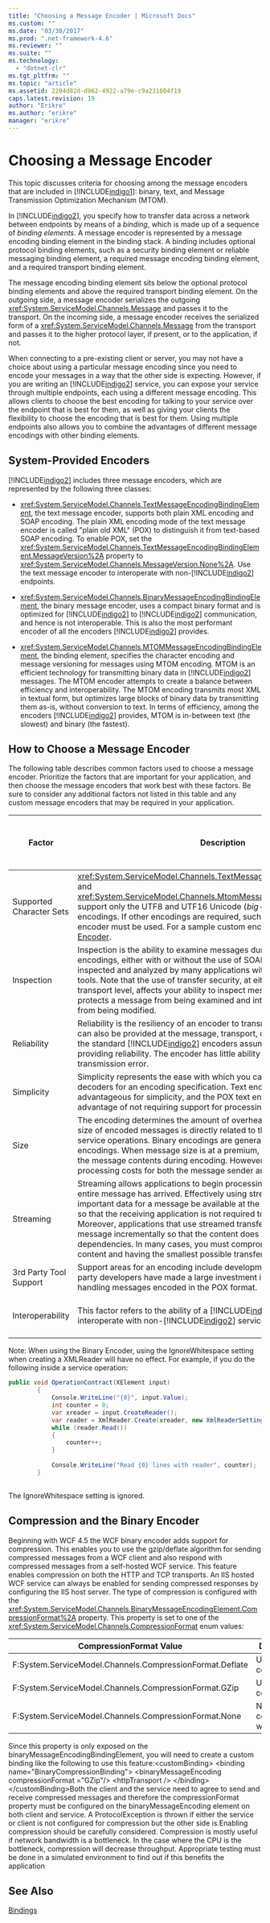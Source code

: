 ```yaml
---
title: "Choosing a Message Encoder | Microsoft Docs"
ms.custom: ""
ms.date: "03/30/2017"
ms.prod: ".net-framework-4.6"
ms.reviewer: ""
ms.suite: ""
ms.technology: 
  - "dotnet-clr"
ms.tgt_pltfrm: ""
ms.topic: "article"
ms.assetid: 2204d82d-d962-4922-a79e-c9a231604f19
caps.latest.revision: 19
author: "Erikre"
ms.author: "erikre"
manager: "erikre"
---
```

# Choosing a Message Encoder
This topic discusses criteria for choosing among the message encoders that are included in [!INCLUDE[indigo1](../../../../includes/indigo1-md.md)]: binary, text, and Message Transmission Optimization Mechanism (MTOM).  
  
 In [!INCLUDE[indigo2](../../../../includes/indigo2-md.md)], you specify how to transfer data across a network between endpoints by means of a *binding*, which is made up of a sequence of *binding elements*. A message encoder is represented by a message encoding binding element in the binding stack. A binding includes optional protocol binding elements, such as a security binding element or reliable messaging binding element, a required message encoding binding element, and a required transport binding element.  
  
 The message encoding binding element sits below the optional protocol binding elements and above the required transport binding element. On the outgoing side, a message encoder serializes the outgoing <xref:System.ServiceModel.Channels.Message> and passes it to the transport. On the incoming side, a message encoder receives the serialized form of a <xref:System.ServiceModel.Channels.Message> from the transport and passes it to the higher protocol layer, if present, or to the application, if not.  
  
 When connecting to a pre-existing client or server, you may not have a choice about using a particular message encoding since you need to encode your messages in a way that the other side is expecting. However, if you are writing an [!INCLUDE[indigo2](../../../../includes/indigo2-md.md)] service, you can expose your service through multiple endpoints, each using a different message encoding. This allows clients to choose the best encoding for talking to your service over the endpoint that is best for them, as well as giving your clients the flexibility to choose the encoding that is best for them. Using multiple endpoints also allows you to combine the advantages of different message encodings with other binding elements.  
  
## System-Provided Encoders  
 [!INCLUDE[indigo2](../../../../includes/indigo2-md.md)] includes three message encoders, which are represented by the following three classes:  
  
-   <xref:System.ServiceModel.Channels.TextMessageEncodingBindingElement>, the text message encoder, supports both plain XML encoding and SOAP encoding. The plain XML encoding mode of the text message encoder is called "plain old XML" (POX) to distinguish it from text-based SOAP encoding. To enable POX, set the <xref:System.ServiceModel.Channels.TextMessageEncodingBindingElement.MessageVersion%2A> property to <xref:System.ServiceModel.Channels.MessageVersion.None%2A>. Use the text message encoder to interoperate with non-[!INCLUDE[indigo2](../../../../includes/indigo2-md.md)] endpoints.  
  
-   <xref:System.ServiceModel.Channels.BinaryMessageEncodingBindingElement>, the binary message encoder, uses a compact binary format and is optimized for [!INCLUDE[indigo2](../../../../includes/indigo2-md.md)] to [!INCLUDE[indigo2](../../../../includes/indigo2-md.md)] communication, and hence is not interoperable. This is also the most performant encoder of all the encoders [!INCLUDE[indigo2](../../../../includes/indigo2-md.md)] provides.  
  
-   <xref:System.ServiceModel.Channels.MTOMMessageEncodingBindingElement>, the binding element, specifies the character encoding and message versioning for messages using MTOM encoding. MTOM is an efficient technology for transmitting binary data in [!INCLUDE[indigo2](../../../../includes/indigo2-md.md)] messages. The MTOM encoder attempts to create a balance between efficiency and interoperability. The MTOM encoding transmits most XML in textual form, but optimizes large blocks of binary data by transmitting them as-is, without conversion to text. In terms of efficiency, among the encoders [!INCLUDE[indigo2](../../../../includes/indigo2-md.md)] provides, MTOM is in-between text (the slowest) and binary (the fastest).  
  
## How to Choose a Message Encoder  
 The following table describes common factors used to choose a message encoder. Prioritize the factors that are important for your application, and then choose the message encoders that work best with these factors. Be sure to consider any additional factors not listed in this table and any custom message encoders that may be required in your application.  
  
|Factor|Description|Encoders that support this factor|  
|------------|-----------------|---------------------------------------|  
|Supported Character Sets|<xref:System.ServiceModel.Channels.TextMessageEncodingBindingElement> and <xref:System.ServiceModel.Channels.MtomMessageEncodingBindingElement> support only the UTF8 and UTF16 Unicode (*big-endian* and *little-endian*) encodings. If other encodings are required, such as UTF7 or ASCII, a custom encoder must be used. For a sample custom encoder, see [Custom Message Encoder](http://go.microsoft.com/fwlink/?LinkId=119857).|Text|  
|Inspection|Inspection is the ability to examine messages during transmission. Text encodings, either with or without the use of SOAP, allow messages to be inspected and analyzed by many applications without the use of specialized tools. Note that the use of transfer security, at either the message or transport level, affects your ability to inspect messages. Confidentiality protects a message from being examined and integrity protects a message from being modified.|Text|  
|Reliability|Reliability is the resiliency of an encoder to transmission errors. Reliability can also be provided at the message, transport, or application layer. All of the standard [!INCLUDE[indigo2](../../../../includes/indigo2-md.md)] encoders assume that another layer is providing reliability. The encoder has little ability to recover from a transmission error.|None|  
|Simplicity|Simplicity represents the ease with which you can create encoders and decoders for an encoding specification. Text encodings are particularly advantageous for simplicity, and the POX text encoding has the additional advantage of not requiring support for processing SOAP.|Text (POX)|  
|Size|The encoding determines the amount of overhead imposed on content. The size of encoded messages is directly related to the maximum throughput of service operations. Binary encodings are generally more compact than text encodings. When message size is at a premium, consider also compressing the message contents during encoding. However, compression adds processing costs for both the message sender and receiver.|Binary|  
|Streaming|Streaming allows applications to begin processing a message before the entire message has arrived. Effectively using streaming requires that the important data for a message be available at the beginning of the message so that the receiving application is not required to wait for it to arrive. Moreover, applications that use streamed transfer must organize data in the message incrementally so that the content does not have forward dependencies. In many cases, you must compromise between streaming content and having the smallest possible transfer size for that content.|None|  
|3rd Party Tool Support|Support areas for an encoding include development and diagnosis. Third-party developers have made a large investment in libraries and toolkits for handling messages encoded in the POX format.|Text (POX)|  
|Interoperability|This factor refers to the ability of a [!INCLUDE[indigo2](../../../../includes/indigo2-md.md)] encoder to interoperate with non-[!INCLUDE[indigo2](../../../../includes/indigo2-md.md)] services.|Text<br /><br /> MTOM (partial)|  
  
 Note: When using the Binary Encoder, using the IgnoreWhitespace setting when creating a XMLReader will have no effect.  For example, if you do the following inside a service operation:  
  
```csharp  
public void OperationContract(XElement input)  
        {  
            Console.WriteLine("{0}", input.Value);  
            int counter = 0;  
            var xreader = input.CreateReader();  
            var reader = XmlReader.Create(xreader, new XmlReaderSettings() { IgnoreWhitespace = true });  
            while (reader.Read())  
            {  
                counter++;  
            }  
  
            Console.WriteLine("Read {0} lines with reader", counter);  
        }  
  
```  
  
 The IgnoreWhitespace setting is ignored.  
  
## Compression and the Binary Encoder  
 Beginning with WCF 4.5 the WCF binary encoder adds support for compression. This enables you to use the gzip/deflate algorithm for sending compressed messages from a WCF client and also respond with compressed messages from a self-hosted WCF service. This feature enables compression on both the HTTP and TCP transports. An IIS hosted WCF service can always be enabled for sending compressed responses by configuring the IIS host server. The type of compression is configured with the <xref:System.ServiceModel.Channels.BinaryMessageEncodingElement.CompressionFormat%2A> property. This property is set to one of the <xref:System.ServiceModel.Channels.CompressionFormat> enum values:  
  
|CompressionFormat Value|Description|  
|-----------------------------|-----------------|  
|F:System.ServiceModel.Channels.CompressionFormat.Deflate|Uses Deflate compression.|  
|F:System.ServiceModel.Channels.CompressionFormat.GZip|Uses GZip compression|  
|F:System.ServiceModel.Channels.CompressionFormat.None|No compression will be used|  
  
 Since this property is only exposed on the binaryMessageEncodingBindingElement, you will need to create a custom binding like the following to use this feature:\<customBinding>        \<binding name="BinaryCompressionBinding">          \<binaryMessageEncoding compressionFormat ="GZip"/>          \<httpTransport />        \</binding>      \</customBinding>Both the client and the service need to agree to send and receive compressed messages and therefore the compressionFormat property must be configured on the binaryMessageEncoding element on both client and service. A ProtocolException is thrown if either the service or client is not configured for compression but the other side is.Enabling compression should be carefully considered. Compression is mostly useful if network bandwidth is a bottleneck. In the case where the CPU is the bottleneck, compression will decrease throughput. Appropriate testing must be done in a simulated environment to find out if this benefits the application  
  
## See Also  
 [Bindings](../../../../docs/framework/wcf/feature-details/windows-communcation-foundation-bindings.md)